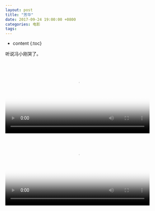 ```yaml
---
layout: post
title: "芳华"
date: 2017-09-24 19:00:00 +0800 
categories: 电影
tags: 
---
```

* content
{:toc}

听说冯小刚哭了。

<!-- more -->

<div>
<video id='movie1' width='90%' controls poster='http://ovwkcbdpf.bkt.clouddn.com/image/movie/fanghua.jpg'>
    <source src='http://ovwkcbdpf.bkt.clouddn.com/image/movie/fanghua.mp4' type = 'video/webm'>
    Your browser does not support the video tag.
</video>
</div>
<script type='text/javascript'>document.getElementById('movie1').style.height=document.getElementById('movie1').scrollWidth*0.8+'px'</script>



<div>
<video id='movie' width='90%' controls poster='http://ovwkcbdpf.bkt.clouddn.com/image/movie/fanghua_1.jpg'>
    <source src='http://ovwkcbdpf.bkt.clouddn.com/image/movie/fanghua_1.mp4' type = 'video/mp4'>
    Your browser does not support the video tag.
</video>
</div>
<script type='text/javascript'>document.getElementById('movie').style.height=document.getElementById('movie').scrollWidth*0.8+'px'</script>